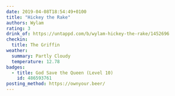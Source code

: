 ```yaml
---
date: 2019-04-08T18:54:49+0100
title: "Hickey the Rake"
authors: Wylam
rating: 3
drink_of: https://untappd.com/b/wylam-hickey-the-rake/1452696
checkin:
  title: The Griffin
weather:
  summary: Partly Cloudy
  temperature: 12.78
badges:
  - title: God Save the Queen (Level 10)
    id: 486593761
posting_method: https://ownyour.beer/
---
```

